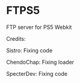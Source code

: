 # FTPS5
FTP server for PS5 Webkit

Credits:

Sistro: Fixing code

ChendoChap: Fixing loader

SpecterDev: Fixing code
